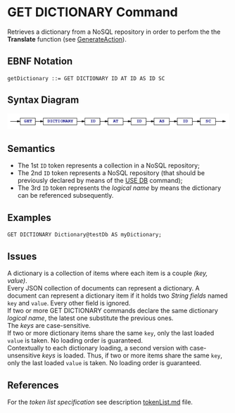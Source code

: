 # GET DICTIONARY Command
Retrieves a dictionary from a NoSQL repository in order to perfom the  the **Translate** function (see [GenerateAction](/languageSpecification/generateAction.md)).


## EBNF Notation
    getDictionary ::= GET DICTIONARY ID AT ID AS ID SC 


## Syntax Diagram
![GetDictionary Command Syntax!](/languageSpecification/assets/rules/getDictionary.png "GET DICTIONARY Syntax Diagram") 


## Semantics
 * The 1st `ID` token represents a collection in a NoSQL repository;
 * The 2nd `ID` token represents a NoSQL repository (that should be previously declared by means of the [USE DB](/languageSpecification/useDb.md) command);
 * The 3rd `ID` token represents the _logical name_ by means the dictionary can be referenced subsequently. 


## Examples
    GET DICTIONARY Dictionary@testDb AS myDictionary;


## Issues
A dictionary is a collection of items where each item is a couple _(key, value)_.   
Every JSON collection of documents can represent a dictionary. A document can represent a dictionary item if it holds two _String fields_ named `key` and `value`. Every other field is ignored.   
If two or more GET DICTIONARY commands declare the same dictionary _logical name_, the latest one substitute the previous ones.  
The _keys_ are case-sensitive.  
If two or more dictionary items share the same `key`, only the last loaded `value` is taken. No loading order is guaranteed.  
Contextually to each dictionary loading, a second version with case-unsensitive _keys_ is loaded. Thus, if two or more items share the same `key`, only the last loaded `value` is taken. No loading order is guaranteed.     


## References
For the *token list specification* see description [tokenList.md](/languageSpecification/tokenList.md) file.


